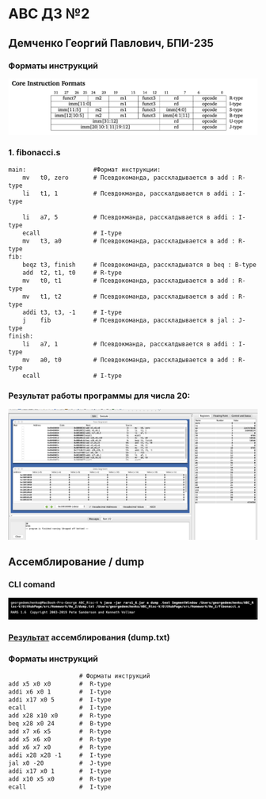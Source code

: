 # АВС ДЗ №2

## Демченко Георгий Павлович, БПИ-235

### Форматы инструкций

![inst-format](img/inst-format.png)

### 1. fibonacci.s

```assembly
main:                   #Формат инструкции:
    mv   t0, zero       # Псевдокоманда, расскладывается в add : R-type 
    li   t1, 1          # Псевдокманда, расскалдывается в addi : I-type

    li   a7, 5          # Псевдокманда, расскалдывается в addi : I-type 
    ecall               # I-type
    mv   t3, a0         # Псевдокоманда, расскладывается в add : R-type  
fib:
    beqz t3, finish     # Псевдокоманда, расскладыватся в beq : B-type
    add  t2, t1, t0     # R-type
    mv   t0, t1         # Псевдокоманда, расскладывается в add : R-type 
    mv   t1, t2         # Псевдокоманда, расскладывается в add : R-type 
    addi t3, t3, -1     # I-type
    j    fib            # Псевдокоманда, расскладывается в jal : J-type
finish:
    li   a7, 1          # Псевдокманда, расскалдывается в addi : I-type
    mv   a0, t0         # Псевдокоманда, расскладывается в add : R-type 
    ecall               # I-type

```

### Результат работы программы для числа 20:

![result](img/fib.png)

## Aссемблирование / dump

### CLI comand

![cli-dump](img/dump_cli.png)

### [Результат](https://github.com/AvtorPaka/CSA_RISC-V/blob/master/src/Homework/Hw_2/dump.txt) ассемблирования (dump.txt)

### Форматы инструкций

```assembly
                    # Форматы инструкций
add x5 x0 x0        #  R-type 
addi x6 x0 1        #  I-type
addi x17 x0 5       #  I-type
ecall               #  I-type
add x28 x10 x0      #  R-type
beq x28 x0 24       #  B-type
add x7 x6 x5        #  R-type
add x5 x6 x0        #  R-type
add x6 x7 x0        #  R-type
addi x28 x28 -1     #  I-type
jal x0 -20          #  J-type
addi x17 x0 1       #  I-type
add x10 x5 x0       #  R-type
ecall               #  I-type
```
